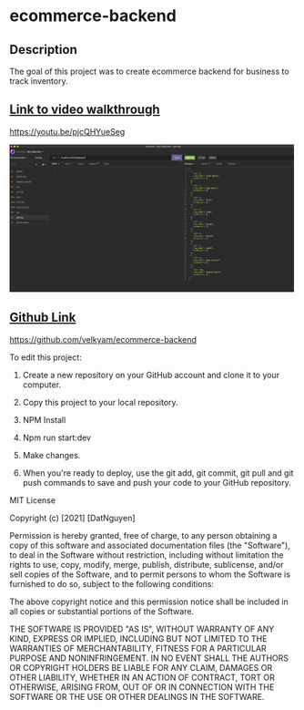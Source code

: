 # ecommerce-backend

## Description
The goal of this project was to create ecommerce backend for business to track inventory.


## [Link to video walkthrough](https://youtu.be/pjcQHYueSeg)
https://youtu.be/pjcQHYueSeg

<img src="scren.png" alt="ecommerce_screenshot" width="500"/>

## [Github Link](https://github.com/velkyam/ecommerce-backend)
https://github.com/velkyam/ecommerce-backend

To edit this project:

1. Create a new repository on your GitHub account and clone it to your computer.

2. Copy this project to your local repository.

3. NPM Install

4. Npm run start:dev

7. Make changes.

8. When you're ready to deploy, use the git add, git commit, git pull and git push commands to save and push your code to your GitHub repository.

MIT License

Copyright (c) [2021] [DatNguyen]

Permission is hereby granted, free of charge, to any person obtaining a copy of this software and associated documentation files (the "Software"), to deal in the Software without restriction, including without limitation the rights to use, copy, modify, merge, publish, distribute, sublicense, and/or sell copies of the Software, and to permit persons to whom the Software is furnished to do so, subject to the following conditions:

The above copyright notice and this permission notice shall be included in all copies or substantial portions of the Software.

THE SOFTWARE IS PROVIDED "AS IS", WITHOUT WARRANTY OF ANY KIND, EXPRESS OR IMPLIED, INCLUDING BUT NOT LIMITED TO THE WARRANTIES OF MERCHANTABILITY, FITNESS FOR A PARTICULAR PURPOSE AND NONINFRINGEMENT. IN NO EVENT SHALL THE AUTHORS OR COPYRIGHT HOLDERS BE LIABLE FOR ANY CLAIM, DAMAGES OR OTHER LIABILITY, WHETHER IN AN ACTION OF CONTRACT, TORT OR OTHERWISE, ARISING FROM, OUT OF OR IN CONNECTION WITH THE SOFTWARE OR THE USE OR OTHER DEALINGS IN THE SOFTWARE.